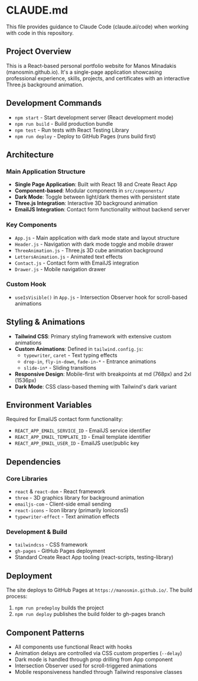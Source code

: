 # CLAUDE.md

This file provides guidance to Claude Code (claude.ai/code) when working with code in this repository.

## Project Overview

This is a React-based personal portfolio website for Manos Minadakis (manosmin.github.io). It's a single-page application showcasing professional experience, skills, projects, and certificates with an interactive Three.js background animation.

## Development Commands

- `npm start` - Start development server (React development mode)
- `npm run build` - Build production bundle
- `npm test` - Run tests with React Testing Library
- `npm run deploy` - Deploy to GitHub Pages (runs build first)

## Architecture

### Main Application Structure
- **Single Page Application**: Built with React 18 and Create React App
- **Component-based**: Modular components in `src/components/`
- **Dark Mode**: Toggle between light/dark themes with persistent state
- **Three.js Integration**: Interactive 3D background animation
- **EmailJS Integration**: Contact form functionality without backend server

### Key Components
- `App.js` - Main application with dark mode state and layout structure
- `Header.js` - Navigation with dark mode toggle and mobile drawer
- `ThreeAnimation.js` - Three.js 3D cube animation background
- `LettersAnimation.js` - Animated text effects
- `Contact.js` - Contact form with EmailJS integration
- `Drawer.js` - Mobile navigation drawer

### Custom Hook
- `useIsVisible()` in `App.js` - Intersection Observer hook for scroll-based animations

## Styling & Animations

- **Tailwind CSS**: Primary styling framework with extensive custom animations
- **Custom Animations**: Defined in `tailwind.config.js`:
  - `typewriter`, `caret` - Text typing effects
  - `drop-in`, `fly-in-down`, `fade-in-*` - Entrance animations
  - `slide-in*` - Sliding transitions
- **Responsive Design**: Mobile-first with breakpoints at md (768px) and 2xl (1536px)
- **Dark Mode**: CSS class-based theming with Tailwind's dark variant

## Environment Variables

Required for EmailJS contact form functionality:
- `REACT_APP_EMAIL_SERVICE_ID` - EmailJS service identifier
- `REACT_APP_EMAIL_TEMPLATE_ID` - Email template identifier  
- `REACT_APP_EMAIL_USER_ID` - EmailJS user/public key

## Dependencies

### Core Libraries
- `react` & `react-dom` - React framework
- `three` - 3D graphics library for background animation
- `emailjs-com` - Client-side email sending
- `react-icons` - Icon library (primarily Ionicons5)
- `typewriter-effect` - Text animation effects

### Development & Build
- `tailwindcss` - CSS framework
- `gh-pages` - GitHub Pages deployment
- Standard Create React App tooling (react-scripts, testing-library)

## Deployment

The site deploys to GitHub Pages at `https://manosmin.github.io/`. The build process:
1. `npm run predeploy` builds the project
2. `npm run deploy` publishes the build folder to gh-pages branch

## Component Patterns

- All components use functional React with hooks
- Animation delays are controlled via CSS custom properties (`--delay`)
- Dark mode is handled through prop drilling from App component
- Intersection Observer used for scroll-triggered animations
- Mobile responsiveness handled through Tailwind responsive classes